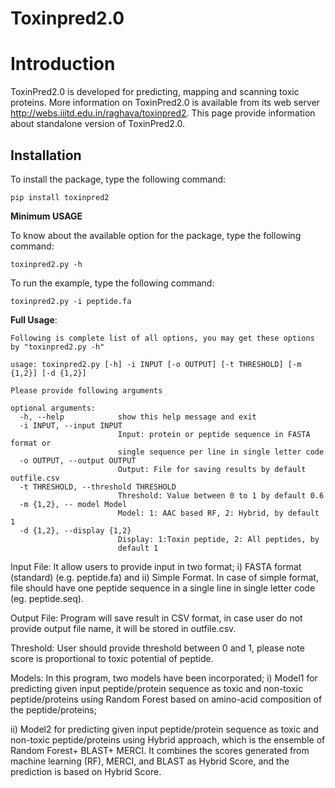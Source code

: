 # Toxinpred2.0
# Introduction
ToxinPred2.0 is developed for predicting, mapping and scanning toxic proteins. More information on ToxinPred2.0 is available from its web server http://webs.iiitd.edu.in/raghava/toxinpred2. This page provide information about standalone version of ToxinPred2.0. 


## Installation
To install the package, type the following command:
```
pip install toxinpred2
```

**Minimum USAGE** 

To know about the available option for the package, type the following command:
```
toxinpred2.py -h
```
To run the example, type the following command:
```
toxinpred2.py -i peptide.fa

```
**Full Usage**: 
```
Following is complete list of all options, you may get these options by "toxinpred2.py -h" 

usage: toxinpred2.py [-h] -i INPUT [-o OUTPUT] [-t THRESHOLD] [-m {1,2}] [-d {1,2}]
```

```
Please provide following arguments

optional arguments:
  -h, --help            show this help message and exit
  -i INPUT, --input INPUT
                        Input: protein or peptide sequence in FASTA format or
                        single sequence per line in single letter code
  -o OUTPUT, --output OUTPUT
                        Output: File for saving results by default outfile.csv
  -t THRESHOLD, --threshold THRESHOLD
                        Threshold: Value between 0 to 1 by default 0.6
  -m {1,2}, -- model Model
                        Model: 1: AAC based RF, 2: Hybrid, by default 1
  -d {1,2}, --display {1,2}
                        Display: 1:Toxin peptide, 2: All peptides, by
                        default 1
```

Input File: It allow users to provide input in two format; i) FASTA format (standard) (e.g. peptide.fa) and ii) Simple Format. In case of simple format, file should have one peptide sequence in a single line in single letter code (eg. peptide.seq). 

Output File: Program will save result in CSV format, in case user do not provide output file name, it will be stored in outfile.csv.

Threshold: User should provide threshold between 0 and 1, please note score is proportional to toxic potential of peptide.

Models: In this program, two models have been incorporated;  i) Model1 for predicting given input peptide/protein sequence as toxic and non-toxic peptide/proteins using Random Forest based on amino-acid composition of the peptide/proteins; 

ii) Model2 for predicting given input peptide/protein sequence as toxic and non-toxic peptide/proteins using Hybrid approach, which is the ensemble of Random Forest+ BLAST+ MERCI. It combines the scores generated from machine learning (RF), MERCI, and BLAST as Hybrid Score, and the prediction is based on Hybrid Score.






